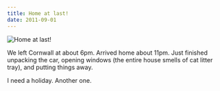 ```yaml
---
title: Home at last!
date: 2011-09-01
---
```


![Home at last!](https://source.unsplash.com/l7dbl-sUg3k/1600x900)

We left Cornwall at about 6pm. Arrived home about 11pm. Just finished unpacking the car, opening windows (the entire house smells of cat litter tray), and putting things away.

I need a holiday. Another one.